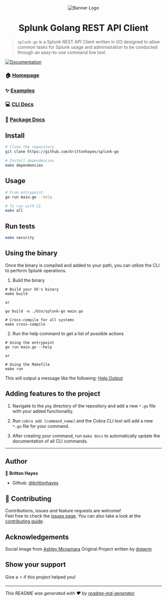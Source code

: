 <div align="center">
  <img alt="Banner Logo" src="https://user-images.githubusercontent.com/46035482/89118313-a134ee80-d459-11ea-952c-b4fc3c88aaf5.png" />
</div>

<h1 align="center">Splunk Golang REST API Client</h1>

> `splunk-go` is a Splunk REST API Client written in GO designed to allow common tasks for Splunk usage and administration to be conducted through an easy-to-use command line tool.

<p>
  <a href="https://pkg.go.dev/github.com/brittonhayes/splunk-go?tab=overview" target="_blank">
    <img alt="Documentation" src="https://img.shields.io/badge/documentation-yes-brightgreen.svg" />
  </a>
</p>

### 🏠 [Homepage](https://github.com/brittonhayes/splunk-go)

### ✨ [Examples](https://github.com/brittonhayes/splunk-go/master/examples)

### :computer: [CLI Docs](https://pkg.go.dev/github.com/brittonhayes/splunk-go/cmd?tab=doc)

### :gift: [Package Docs](https://pkg.go.dev/github.com/brittonhayes/splunk-go/pkg?tab=doc)

## Install

```sh
# Clone the repository
git clone https://github.com/brittonhayes/splunk-go

# Install dependencies
make dependencies
```

## Usage

```sh
# From entrypoint
go run main.go --help

# To run with CI
make all
```

## Run tests

```sh
make security
```

## Using the binary

Once the binary is compiled and added to your path, you can utilize the CLI to perform Splunk operations.

1. Build the binary

```shell
# Build your OS's binary
make build

or

go build -o ./bin/splunk-go main.go

# Cross-compile for all systems
make cross-compile

```

2. Run the help command to get a list of possible actions

```shell
# Using the entrypoint
go run main.go --help

or

# Using the Makefile
make run
```

This will output a message like the following: [Help Output](https://github.com/brittonhayes/splunk-go/tree/master/docs/splunk-go.md)

## Adding features to the project

1. Navigate to the `pkg` directory of the repository and add a new `*.go` file with your added functionality.

2. Run `cobra add [command_name]` and the Cobra CLI tool will add a new `*.go` file for your command.

3. After creating your command, run `make docs` to automatically update the documentation of all CLI commands.

---

## Author

👤 **Britton Hayes**

- Github: [@brittonhayes](https://github.com/brittonhayes)

## 🤝 Contributing

Contributions, issues and feature requests are welcome!<br />Feel free to check the [issues page](https://github.com/brittonhayes/splunk-goues). You can also take a look at the [contributing guide](https://github.com/brittonhayes/splusplunk-goster/contributing.md).

## Acknowledgements

Social image from [Ashley Mcnamara](https://github.com/ashleymcnamara/gophers)
Original Project written by [drewrm](https://github.com/drewrm/splunk-golang)

## Show your support

Give a ⭐️ if this project helped you!

---

_This README was generated with ❤️ by [readme-md-generator](https://github.com/kefranabg/readme-md-generator)_
